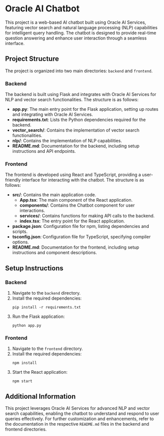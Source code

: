 # Oracle AI Chatbot

This project is a web-based AI chatbot built using Oracle AI Services, featuring vector search and natural language processing (NLP) capabilities for intelligent query handling. The chatbot is designed to provide real-time question answering and enhance user interaction through a seamless interface.

## Project Structure

The project is organized into two main directories: `backend` and `frontend`.

### Backend

The backend is built using Flask and integrates with Oracle AI Services for NLP and vector search functionalities. The structure is as follows:

- **app.py**: The main entry point for the Flask application, setting up routes and integrating with Oracle AI Services.
- **requirements.txt**: Lists the Python dependencies required for the backend.
- **vector_search/**: Contains the implementation of vector search functionalities.
- **nlp/**: Contains the implementation of NLP capabilities.
- **README.md**: Documentation for the backend, including setup instructions and API endpoints.

### Frontend

The frontend is developed using React and TypeScript, providing a user-friendly interface for interacting with the chatbot. The structure is as follows:

- **src/**: Contains the main application code.
  - **App.tsx**: The main component of the React application.
  - **components/**: Contains the Chatbot component for user interactions.
  - **services/**: Contains functions for making API calls to the backend.
  - **index.tsx**: The entry point for the React application.
- **package.json**: Configuration file for npm, listing dependencies and scripts.
- **tsconfig.json**: Configuration file for TypeScript, specifying compiler options.
- **README.md**: Documentation for the frontend, including setup instructions and component descriptions.

## Setup Instructions

### Backend

1. Navigate to the `backend` directory.
2. Install the required dependencies:
   ```
   pip install -r requirements.txt
   ```
3. Run the Flask application:
   ```
   python app.py
   ```

### Frontend

1. Navigate to the `frontend` directory.
2. Install the required dependencies:
   ```
   npm install
   ```
3. Start the React application:
   ```
   npm start
   ```

## Additional Information

This project leverages Oracle AI Services for advanced NLP and vector search capabilities, enabling the chatbot to understand and respond to user queries effectively. For further customization and enhancements, refer to the documentation in the respective `README.md` files in the backend and frontend directories.